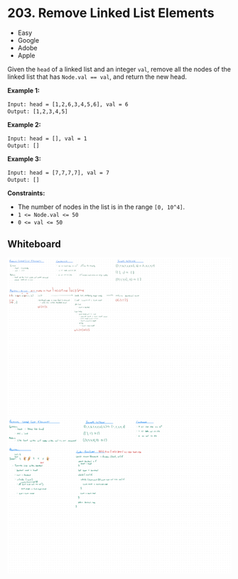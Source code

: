 # 203. Remove Linked List Elements
- Easy
- Google
- Adobe
- Apple

Given the `head` of a linked list and an integer `val`, remove all the nodes of
the linked list that has `Node.val == val`, and return the new head.

**Example 1:**
```
Input: head = [1,2,6,3,4,5,6], val = 6
Output: [1,2,3,4,5]
```

**Example 2:**
```
Input: head = [], val = 1
Output: []
```

**Example 3:**
```
Input: head = [7,7,7,7], val = 7
Output: []
```

**Constraints:**
- The number of nodes in the list is in the range `[0, 10^4]`.
- `1 <= Node.val <= 50`
- `0 <= val <= 50`

## Whiteboard
![Whiteboard Image 02][whiteboard-image-02]
![Whiteboard Image 01][whiteboard-image-01]

<!-- Refs -->
[whiteboard-image-01]: whiteboard-01.jpg
[whiteboard-image-02]: whiteboard-02.jpg

